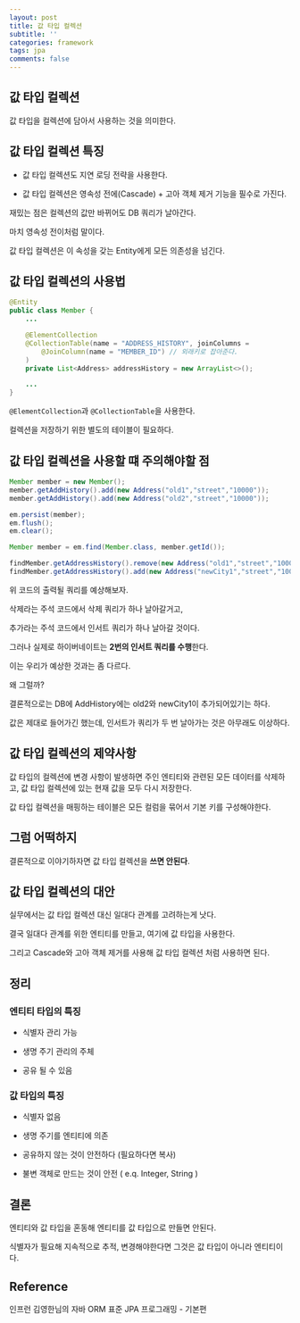 ```yaml
---
layout: post
title: 값 타입 컬렉션
subtitle: ''
categories: framework
tags: jpa
comments: false
---
```


## 값 타입 컬렉션

값 타입을 컬렉션에 담아서 사용하는 것을 의미한다.

## 값 타입 컬렉션 특징

- 값 타입 컬렉션도 지연 로딩 전략을 사용한다.

- 값 타입 컬렉션은 영속성 전에(Cascade) + 고아 객체 제거 기능을 필수로 가진다.

재밌는 점은 컬렉션의 값만 바뀌어도 DB 쿼리가 날아간다.

마치 영속성 전이처럼 말이다.

값 타입 컬렉션은 이 속성을 갖는 Entity에게 모든 의존성을 넘긴다.

## 값 타입 컬렉션의 사용법

```java
@Entity
public class Member {
    ...

    @ElementCollection
    @CollectionTable(name = "ADDRESS_HISTORY", joinColumns =
        @JoinColumn(name = "MEMBER_ID") // 외래키로 잡아준다.
    )
    private List<Address> addressHistory = new ArrayList<>();

    ...
}
```

`@ElementCollection`과 `@CollectionTable`을 사용한다.

컬렉션을 저장하기 위한 별도의 테이블이 필요하다.

## 값 타입 컬렉션을 사용할 떄 주의해야할 점

```java
Member member = new Member();
member.getAddHistory().add(new Address("old1","street","10000"));
member.getAddHistory().add(new Address("old2","street","10000"));

em.persist(member);
em.flush();
em.clear();

Member member = em.find(Member.class, member.getId());

findMember.getAddressHistory().remove(new Address("old1","street","10000")); // 삭제
findMember.getAddressHistory().add(new Address("newCity1","street","10000")); // 추가
```

위 코드의 출력될 쿼리를 예상해보자.

삭제라는 주석 코드에서 삭제 쿼리가 하나 날아갈거고,

추가라는 주석 코드에서 인서트 쿼리가 하나 날아갈 것이다.

그러나 실제로 하이버네이트는 **2번의 인서트 쿼리를 수행**한다.

이는 우리가 예상한 것과는 좀 다르다.

왜 그럴까?

결론적으로는 DB에 AddHistory에는 old2와 newCity1이 추가되어있기는 하다.

값은 제대로 들어가긴 했는데, 인서트가 쿼리가 두 번 날아가는 것은 아무래도 이상하다.

## 값 타입 컬렉션의 제약사항

값 타입의 컬렉션에 변경 사항이 발생하면 주인 엔티티와 관련된 모든 데이터를 삭제하고, 값 타입 컬렉션에 있는 현재 값을 모두 다시 저장한다.

값 타입 컬렉션을 매핑하는 테이블은 모든 컬럼을 묶어서 기본 키를 구성해야한다.

## 그럼 어떡하지

결론적으로 이야기하자면 값 타입 컬렉션을 **쓰면 안된다**.

## 값 타입 컬렉션의 대안

실무에서는 값 타입 컬렉션 대신 일대다 관계를 고려하는게 낫다.

결국 일대다 관계를 위한 엔티티를 만들고, 여기에 값 타입을 사용한다.

그리고 Cascade와 고아 객체 제거를 사용해 값 타입 컬렉션 처럼 사용하면 된다.

## 정리

### 엔티티 타입의 특징

- 식별자 관리 가능

- 생명 주기 관리의 주체

- 공유 될 수 있음

### 값 타입의 특징

- 식별자 없음

- 생명 주기를 엔티티에 의존

- 공유하지 않는 것이 안전하다 (필요하다면 복사)

- 불변 객체로 만드는 것이 안전 ( e.q. Integer, String )

## 결론

엔티티와 값 타입을 혼동해 엔티티를 값 타입으로 만들면 안된다.

식별자가 필요해 지속적으로 추적, 변경해야한다면 그것은 값 타입이 아니라 엔티티이다.

## Reference

인프런 김영한님의 자바 ORM 표준 JPA 프로그래밍 - 기본편
